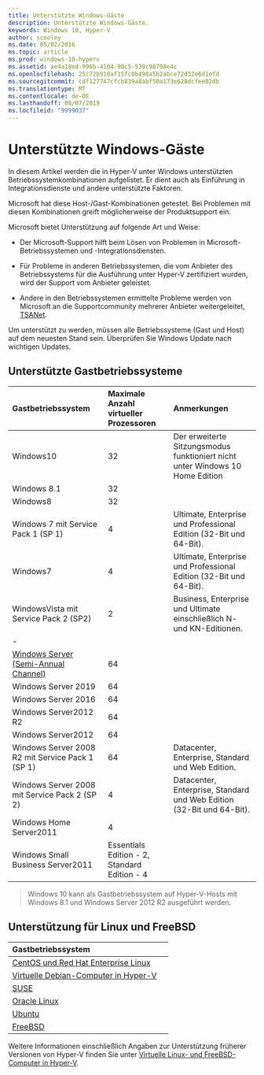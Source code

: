 ```yaml
---
title: Unterstützte Windows-Gäste
description: Unterstützte Windows-Gäste.
keywords: Windows 10, Hyper-V
author: scooley
ms.date: 05/02/2016
ms.topic: article
ms.prod: windows-10-hyperv
ms.assetid: ae4a18ed-996b-4104-90c5-539c90798e4c
ms.openlocfilehash: 25c72b910af15fc0b498a5b2abce72d32e6d1efd
ms.sourcegitcommit: cdf127747cfcb839a8abf50a173e628dcfee02db
ms.translationtype: MT
ms.contentlocale: de-DE
ms.lasthandoff: 08/07/2019
ms.locfileid: "9999037"
---
```

# <a name="supported-windows-guests"></a>Unterstützte Windows-Gäste

In diesem Artikel werden die in Hyper-V unter Windows unterstützten Betriebssystemkombinationen aufgelistet.  Er dient auch als Einführung in Integrationsdienste und andere unterstützte Faktoren.

Microsoft hat diese Host-/Gast-Kombinationen getestet.  Bei Problemen mit diesen Kombinationen greift möglicherweise der Produktsupport ein.

Microsoft bietet Unterstützung auf folgende Art und Weise:

* Der Microsoft-Support hilft beim Lösen von Problemen in Microsoft-Betriebssystemen und -Integrationsdiensten.

* Für Probleme in anderen Betriebssystemen, die vom Anbieter des Betriebssystems für die Ausführung unter Hyper-V zertifiziert wurden, wird der Support vom Anbieter geleistet.

* Andere in den Betriebssystemen ermittelte Probleme werden von Microsoft an die Supportcommunity mehrerer Anbieter weitergeleitet, [TSANet](http://www.tsanet.org/).

Um unterstützt zu werden, müssen alle Betriebssysteme (Gast und Host) auf dem neuesten Stand sein.  Überprüfen Sie Windows Update nach wichtigen Updates.

## <a name="supported-guest-operating-systems"></a>Unterstützte Gastbetriebssysteme

| Gastbetriebssystem |  Maximale Anzahl virtueller Prozessoren | Anmerkungen |
|:-----|:-----|:-----|
| Windows10 | 32 |Der erweiterte Sitzungsmodus funktioniert nicht unter Windows 10 Home Edition |
| Windows 8.1 | 32 | |
| Windows8 | 32 ||
| Windows 7 mit Service Pack 1 (SP 1) | 4 | Ultimate, Enterprise und Professional Edition (32-Bit und 64-Bit). |
| Windows7 | 4 | Ultimate, Enterprise und Professional Edition (32-Bit und 64-Bit). |
| WindowsVista mit Service Pack 2 (SP2) | 2 | Business, Enterprise und Ultimate einschließlich N- und KN-Editionen. |
| - | | |
| [Windows Server (Semi-Annual Channel)](https://docs.microsoft.com/windows-server/get-started/semi-annual-channel-overview) | 64 | |
| Windows Server 2019 | 64 | |
| Windows Server 2016 | 64 | |
| Windows Server2012 R2 | 64 | |
| Windows Server2012 | 64 | |
| Windows Server 2008 R2 mit Service Pack 1 (SP 1) | 64 | Datacenter, Enterprise, Standard und Web Edition. |
| Windows Server 2008 mit Service Pack 2 (SP 2) | 4 | Datacenter, Enterprise, Standard und Web Edition (32-Bit und 64-Bit). |
| Windows Home Server2011 | 4 | |
| Windows Small Business Server2011 | Essentials Edition - 2, Standard Edition - 4 | |

> Windows 10 kann als Gastbetriebssystem auf Hyper-V-Hosts mit Windows 8.1 und Windows Server 2012 R2 ausgeführt werden.

## <a name="supported-linux-and-free-bsd"></a>Unterstützung für Linux und FreeBSD

| Gastbetriebssystem |  |
|:-----|:------|
| [CentOS und Red Hat Enterprise Linux](https://docs.microsoft.com/windows-server/virtualization/hyper-v/Supported-CentOS-and-Red-Hat-Enterprise-Linux-virtual-machines-on-Hyper-V) | |
| [Virtuelle Debian-Computer in Hyper-V](https://docs.microsoft.com/windows-server/virtualization/hyper-v/Supported-Debian-virtual-machines-on-Hyper-V) | |
| [SUSE](https://docs.microsoft.com/windows-server/virtualization/hyper-v/Supported-SUSE-virtual-machines-on-Hyper-V) | |
| [Oracle Linux](https://docs.microsoft.com/windows-server/virtualization/hyper-v/Supported-Oracle-Linux-virtual-machines-on-Hyper-V)  | |
| [Ubuntu](https://docs.microsoft.com/windows-server/virtualization/hyper-v/Supported-Ubuntu-virtual-machines-on-Hyper-V) | |
| [FreeBSD](https://docs.microsoft.com/windows-server/virtualization/hyper-v/Supported-FreeBSD-virtual-machines-on-Hyper-V) | |

Weitere Informationen einschließlich Angaben zur Unterstützung früherer Versionen von Hyper-V finden Sie unter [Virtuelle Linux- und FreeBSD-Computer in Hyper-V](https://docs.microsoft.com/windows-server/virtualization/hyper-v/Supported-Linux-and-FreeBSD-virtual-machines-for-Hyper-V-on-Windows).
